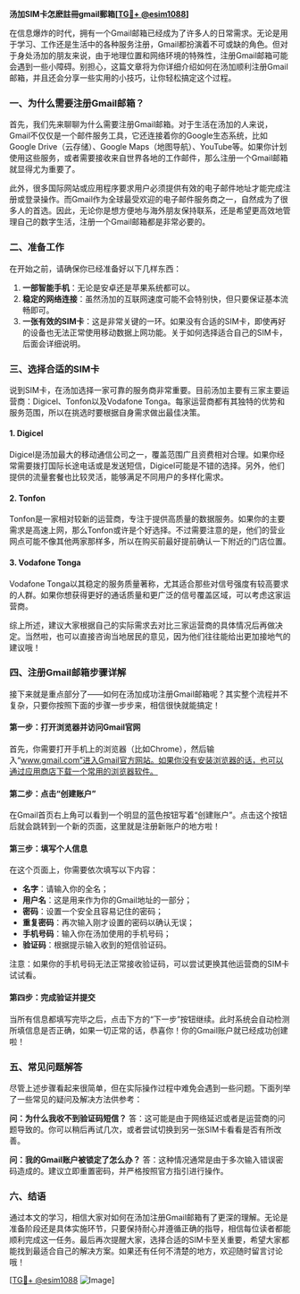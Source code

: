 **汤加SIM卡怎麽註冊gmail郵箱[[TG💪+ @esim1088](https://t.me/s/esim1088)]**

在信息爆炸的时代，拥有一个Gmail邮箱已经成为了许多人的日常需求。无论是用于学习、工作还是生活中的各种服务注册，Gmail都扮演着不可或缺的角色。但对于身处汤加的朋友来说，由于地理位置和网络环境的特殊性，注册Gmail邮箱可能会遇到一些小障碍。别担心，这篇文章将为你详细介绍如何在汤加顺利注册Gmail邮箱，并且还会分享一些实用的小技巧，让你轻松搞定这个过程。

### 一、为什么需要注册Gmail邮箱？

首先，我们先来聊聊为什么需要注册Gmail邮箱。对于生活在汤加的人来说，Gmail不仅仅是一个邮件服务工具，它还连接着你的Google生态系统，比如Google Drive（云存储）、Google Maps（地图导航）、YouTube等。如果你计划使用这些服务，或者需要接收来自世界各地的工作邮件，那么注册一个Gmail邮箱就显得尤为重要了。

此外，很多国际网站或应用程序要求用户必须提供有效的电子邮件地址才能完成注册或登录操作。而Gmail作为全球最受欢迎的电子邮件服务商之一，自然成为了很多人的首选。因此，无论你是想方便地与海外朋友保持联系，还是希望更高效地管理自己的数字生活，注册一个Gmail邮箱都是非常必要的。

### 二、准备工作

在开始之前，请确保你已经准备好以下几样东西：

1. **一部智能手机**：无论是安卓还是苹果系统都可以。
2. **稳定的网络连接**：虽然汤加的互联网速度可能不会特别快，但只要保证基本流畅即可。
3. **一张有效的SIM卡**：这是非常关键的一环。如果没有合适的SIM卡，即使再好的设备也无法正常使用移动数据上网功能。关于如何选择适合自己的SIM卡，后面会详细说明。

### 三、选择合适的SIM卡

说到SIM卡，在汤加选择一家可靠的服务商非常重要。目前汤加主要有三家主要运营商：Digicel、Tonfon以及Vodafone Tonga。每家运营商都有其独特的优势和服务范围，所以在挑选时要根据自身需求做出最佳决策。

#### 1. Digicel
Digicel是汤加最大的移动通信公司之一，覆盖范围广且资费相对合理。如果你经常需要拨打国际长途电话或是发送短信，Digicel可能是不错的选择。另外，他们提供的流量套餐也比较灵活，能够满足不同用户的多样化需求。

#### 2. Tonfon
Tonfon是一家相对较新的运营商，专注于提供高质量的数据服务。如果你的主要需求是高速上网，那么Tonfon或许是个好选择。不过需要注意的是，他们的营业网点可能不像其他两家那样多，所以在购买前最好提前确认一下附近的门店位置。

#### 3. Vodafone Tonga
Vodafone Tonga以其稳定的服务质量著称，尤其适合那些对信号强度有较高要求的人群。如果你想获得更好的通话质量和更广泛的信号覆盖区域，可以考虑这家运营商。

综上所述，建议大家根据自己的实际需求去对比三家运营商的具体情况后再做决定。当然啦，也可以直接咨询当地居民的意见，因为他们往往能给出更加接地气的建议哦！

### 四、注册Gmail邮箱步骤详解

接下来就是重点部分了——如何在汤加成功注册Gmail邮箱呢？其实整个流程并不复杂，只要你按照下面的步骤一步步来，相信很快就能搞定！

#### 第一步：打开浏览器并访问Gmail官网
首先，你需要打开手机上的浏览器（比如Chrome），然后输入“www.gmail.com”进入Gmail官方网站。如果你没有安装浏览器的话，也可以通过应用商店下载一个常用的浏览器软件。

#### 第二步：点击“创建账户”
在Gmail首页右上角可以看到一个明显的蓝色按钮写着“创建账户”。点击这个按钮后就会跳转到一个新的页面，这里就是注册新账户的地方啦！

#### 第三步：填写个人信息
在这个页面上，你需要依次填写以下内容：
- **名字**：请输入你的全名；
- **用户名**：这是用来作为你的Gmail地址的一部分；
- **密码**：设置一个安全且容易记住的密码；
- **重复密码**：再次输入刚才设置的密码以确认无误；
- **手机号码**：输入你在汤加使用的手机号码；
- **验证码**：根据提示输入收到的短信验证码。

注意：如果你的手机号码无法正常接收验证码，可以尝试更换其他运营商的SIM卡试试看。

#### 第四步：完成验证并提交
当所有信息都填写完毕之后，点击下方的“下一步”按钮继续。此时系统会自动检测所填信息是否正确，如果一切正常的话，恭喜你！你的Gmail账户就已经成功创建啦！

### 五、常见问题解答

尽管上述步骤看起来很简单，但在实际操作过程中难免会遇到一些问题。下面列举了一些常见的疑问及解决方法供参考：

**问：为什么我收不到验证码短信？**
答：这可能是由于网络延迟或者是运营商的问题导致的。你可以稍后再试几次，或者尝试切换到另一张SIM卡看看是否有所改善。

**问：我的Gmail账户被锁定了怎么办？**
答：这种情况通常是由于多次输入错误密码造成的。建议立即重置密码，并严格按照官方指引进行操作。

### 六、结语

通过本文的学习，相信大家对如何在汤加注册Gmail邮箱有了更深的理解。无论是准备阶段还是具体实施环节，只要保持耐心并遵循正确的指导，相信每位读者都能顺利完成这一任务。最后再次提醒大家，选择合适的SIM卡至关重要，希望大家都能找到最适合自己的解决方案。如果还有任何不清楚的地方，欢迎随时留言讨论哦！

[[TG💪+ @esim1088](https://t.me/s/esim1088) ![Image](https://i.postimg.cc/4NQfJmqS/Snipaste-2025-05-13-00-14-12.png)]